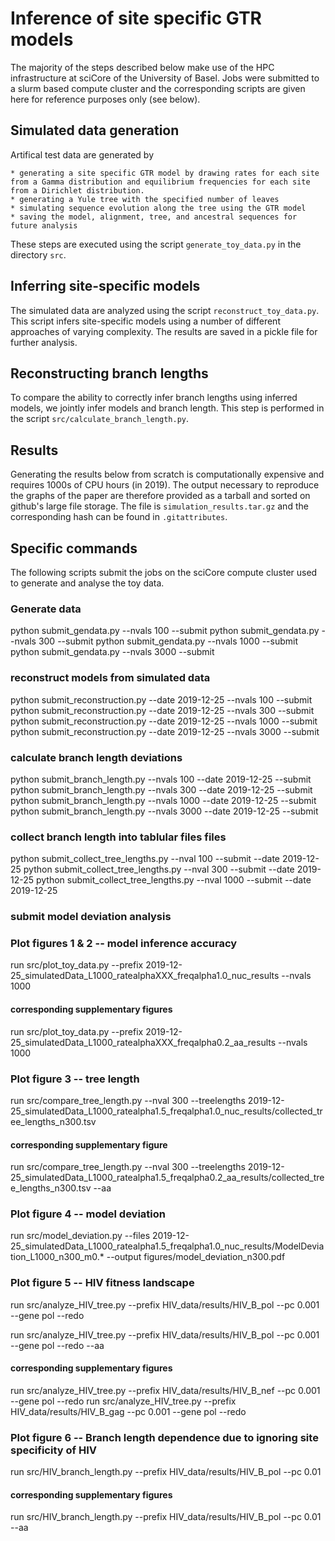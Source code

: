 # Inference of site specific GTR models

The majority of the steps described below make use of the HPC infrastructure at sciCore of the University of Basel.
Jobs were submitted to a slurm based compute cluster and the corresponding scripts are given here for reference purposes only (see below).

## Simulated data generation

Artifical test data are generated by

	* generating a site specific GTR model by drawing rates for each site from a Gamma distribution and equilibrium frequencies for each site from a Dirichlet distribution.
	* generating a Yule tree with the specified number of leaves
	* simulating sequence evolution along the tree using the GTR model
	* saving the model, alignment, tree, and ancestral sequences for future analysis

These steps are executed using the script `generate_toy_data.py` in the directory `src`.

## Inferring site-specific models
The simulated data are analyzed using the script `reconstruct_toy_data.py`.
This script infers site-specific models using a number of different approaches of varying complexity.
The results are saved in a pickle file for further analysis.

## Reconstructing branch lengths
To compare the ability to correctly infer branch lengths using inferred models, we jointly infer models and branch length.
This step is performed in the script `src/calculate_branch_length.py`.

## Results
Generating the results below from scratch is computationally expensive and requires 1000s of CPU hours (in 2019).
The output necessary to reproduce the graphs of the paper are therefore provided as a tarball and sorted on github's large file storage.
The file is `simulation_results.tar.gz` and the corresponding hash can be found in `.gitattributes`.


## Specific commands

The following scripts submit the jobs on the sciCore compute cluster used to generate and analyse the toy data.

### Generate data

python submit_gendata.py --nvals 100 --submit
python submit_gendata.py --nvals 300 --submit
python submit_gendata.py --nvals 1000 --submit
python submit_gendata.py --nvals 3000 --submit

### reconstruct models from simulated data
python submit_reconstruction.py --date 2019-12-25 --nvals 100 --submit
python submit_reconstruction.py --date 2019-12-25 --nvals 300 --submit
python submit_reconstruction.py --date 2019-12-25 --nvals 1000 --submit
python submit_reconstruction.py --date 2019-12-25 --nvals 3000 --submit


### calculate branch length deviations
python submit_branch_length.py --nvals 100 --date 2019-12-25 --submit
python submit_branch_length.py --nvals 300 --date 2019-12-25 --submit
python submit_branch_length.py --nvals 1000 --date 2019-12-25 --submit
python submit_branch_length.py --nvals 3000 --date 2019-12-25 --submit

### collect branch length into tablular files files
python submit_collect_tree_lengths.py --nval 100 --submit --date 2019-12-25
python submit_collect_tree_lengths.py --nval 300 --submit --date 2019-12-25
python submit_collect_tree_lengths.py --nval 1000 --submit --date 2019-12-25

### submit model deviation analysis

### Plot figures 1 & 2 -- model inference accuracy
run src/plot_toy_data.py --prefix 2019-12-25_simulatedData_L1000_ratealphaXXX_freqalpha1.0_nuc_results  --nvals 1000

#### corresponding supplementary figures
run src/plot_toy_data.py --prefix 2019-12-25_simulatedData_L1000_ratealphaXXX_freqalpha0.2_aa_results  --nvals 1000

### Plot figure 3 -- tree length
run src/compare_tree_length.py --nval 300 --treelengths 2019-12-25_simulatedData_L1000_ratealpha1.5_freqalpha1.0_nuc_results/collected_tree_lengths_n300.tsv

#### corresponding supplementary figure
run src/compare_tree_length.py --nval 300 --treelengths 2019-12-25_simulatedData_L1000_ratealpha1.5_freqalpha0.2_aa_results/collected_tree_lengths_n300.tsv --aa

### Plot figure 4 -- model deviation

run src/model_deviation.py --files 2019-12-25_simulatedData_L1000_ratealpha1.5_freqalpha1.0_nuc_results/ModelDeviation_L1000_n300_m0.* --output figures/model_deviation_n300.pdf


### Plot figure 5 -- HIV fitness landscape

run src/analyze_HIV_tree.py --prefix HIV_data/results/HIV_B_pol --pc 0.001 --gene pol --redo

run src/analyze_HIV_tree.py --prefix HIV_data/results/HIV_B_pol --pc 0.001 --gene pol --redo --aa

#### corresponding supplementary figures
run src/analyze_HIV_tree.py --prefix HIV_data/results/HIV_B_nef --pc 0.001 --gene pol --redo
run src/analyze_HIV_tree.py --prefix HIV_data/results/HIV_B_gag --pc 0.001 --gene pol --redo

### Plot figure 6 -- Branch length dependence due to ignoring site specificity of HIV

run src/HIV_branch_length.py --prefix HIV_data/results/HIV_B_pol --pc 0.01
#### corresponding supplementary figures
run src/HIV_branch_length.py --prefix HIV_data/results/HIV_B_pol --pc 0.01 --aa

